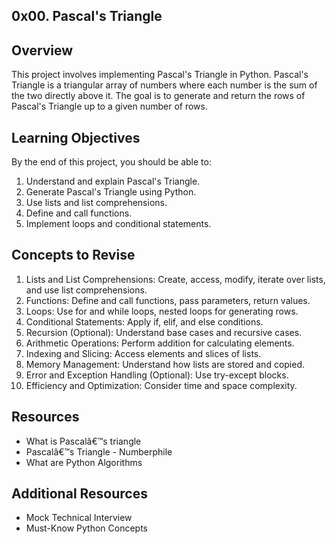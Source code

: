 ## 0x00. Pascal's Triangle
## Overview
This project involves implementing Pascal's Triangle in Python. Pascal's Triangle is a triangular array of numbers where each number is the sum of the two directly above it. The goal is to generate and return the rows of Pascal's Triangle up to a given number of rows.

## Learning Objectives
By the end of this project, you should be able to:

1. Understand and explain Pascal's Triangle.
2. Generate Pascal's Triangle using Python.
3. Use lists and list comprehensions.
4. Define and call functions.
5. Implement loops and conditional statements.

## Concepts to Revise
1. Lists and List Comprehensions: Create, access, modify, iterate over lists, and use list comprehensions.
2. Functions: Define and call functions, pass parameters, return values.
3. Loops: Use for and while loops, nested loops for generating rows.
4. Conditional Statements: Apply if, elif, and else conditions.
5. Recursion (Optional): Understand base cases and recursive cases.
6. Arithmetic Operations: Perform addition for calculating elements.
7. Indexing and Slicing: Access elements and slices of lists.
8. Memory Management: Understand how lists are stored and copied.
9. Error and Exception Handling (Optional): Use try-except blocks.
10. Efficiency and Optimization: Consider time and space complexity.

## Resources
- What is Pascalâ€™s triangle
- Pascalâ€™s Triangle - Numberphile
- What are Python Algorithms
## Additional Resources
- Mock Technical Interview
- Must-Know Python Concepts
